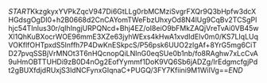 $START$KkzgkyxYVPkZqcV947Di6GtLLg0rbMCMziSvgrFXQr9Q3bHpfw3dcXHGdsgOgDI0+h2B0668d2CnCAYomTWeFbzUhxyOd8N4lUg9CqBv2TCSgPlhjc54TInlus30r/qIhIngjURPQNcd+Bhj4EZ/oI8eiO9bFMkZAQjVreTvAi0VB45wXl1QhKuBXocrWOE96mmE3XZe63jyhWExs4kHwA1xvdIdElv0m0/KS7LIqLUqVOKflfOHTpxdS5lnffh7P4DwKnESkpcS/P56psk6UUO2zlgAf+8YrG5mg6CiTD27pvqSSBjVrMNOt3T6nHQcnopQiLNInG0eqSUe0b1nb/fo8RAghw7xLcCvA9uHmOBTTUHDi9zB0D4nOg2EofYymmf1DoK9VQ6Sb6jADZg/IrEdgmcfgjPdt2gBUXfdjdRUxjS3ldNCFynxGlqnaC+PUGQ/3FY7Kfiini9M1WiIVg==$END$